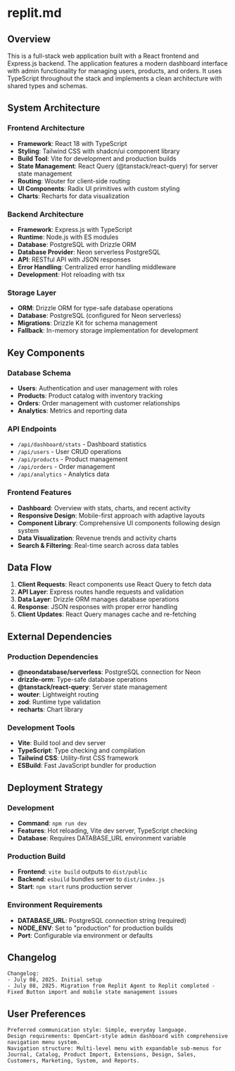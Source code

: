 # replit.md

## Overview

This is a full-stack web application built with a React frontend and Express.js backend. The application features a modern dashboard interface with admin functionality for managing users, products, and orders. It uses TypeScript throughout the stack and implements a clean architecture with shared types and schemas.

## System Architecture

### Frontend Architecture
- **Framework**: React 18 with TypeScript
- **Styling**: Tailwind CSS with shadcn/ui component library
- **Build Tool**: Vite for development and production builds
- **State Management**: React Query (@tanstack/react-query) for server state management
- **Routing**: Wouter for client-side routing
- **UI Components**: Radix UI primitives with custom styling
- **Charts**: Recharts for data visualization

### Backend Architecture
- **Framework**: Express.js with TypeScript
- **Runtime**: Node.js with ES modules
- **Database**: PostgreSQL with Drizzle ORM
- **Database Provider**: Neon serverless PostgreSQL
- **API**: RESTful API with JSON responses
- **Error Handling**: Centralized error handling middleware
- **Development**: Hot reloading with tsx

### Storage Layer
- **ORM**: Drizzle ORM for type-safe database operations
- **Database**: PostgreSQL (configured for Neon serverless)
- **Migrations**: Drizzle Kit for schema management
- **Fallback**: In-memory storage implementation for development

## Key Components

### Database Schema
- **Users**: Authentication and user management with roles
- **Products**: Product catalog with inventory tracking
- **Orders**: Order management with customer relationships
- **Analytics**: Metrics and reporting data

### API Endpoints
- `/api/dashboard/stats` - Dashboard statistics
- `/api/users` - User CRUD operations
- `/api/products` - Product management
- `/api/orders` - Order management
- `/api/analytics` - Analytics data

### Frontend Features
- **Dashboard**: Overview with stats, charts, and recent activity
- **Responsive Design**: Mobile-first approach with adaptive layouts
- **Component Library**: Comprehensive UI components following design system
- **Data Visualization**: Revenue trends and activity charts
- **Search & Filtering**: Real-time search across data tables

## Data Flow

1. **Client Requests**: React components use React Query to fetch data
2. **API Layer**: Express routes handle requests and validation
3. **Data Layer**: Drizzle ORM manages database operations
4. **Response**: JSON responses with proper error handling
5. **Client Updates**: React Query manages cache and re-fetching

## External Dependencies

### Production Dependencies
- **@neondatabase/serverless**: PostgreSQL connection for Neon
- **drizzle-orm**: Type-safe database operations
- **@tanstack/react-query**: Server state management
- **wouter**: Lightweight routing
- **zod**: Runtime type validation
- **recharts**: Chart library

### Development Tools
- **Vite**: Build tool and dev server
- **TypeScript**: Type checking and compilation
- **Tailwind CSS**: Utility-first CSS framework
- **ESBuild**: Fast JavaScript bundler for production

## Deployment Strategy

### Development
- **Command**: `npm run dev`
- **Features**: Hot reloading, Vite dev server, TypeScript checking
- **Database**: Requires DATABASE_URL environment variable

### Production Build
- **Frontend**: `vite build` outputs to `dist/public`
- **Backend**: `esbuild` bundles server to `dist/index.js`
- **Start**: `npm start` runs production server

### Environment Requirements
- **DATABASE_URL**: PostgreSQL connection string (required)
- **NODE_ENV**: Set to "production" for production builds
- **Port**: Configurable via environment or defaults

## Changelog

```
Changelog:
- July 08, 2025. Initial setup
- July 08, 2025. Migration from Replit Agent to Replit completed - Fixed Button import and mobile state management issues
```

## User Preferences

```
Preferred communication style: Simple, everyday language.
Design requirements: OpenCart-style admin dashboard with comprehensive navigation menu system.
Navigation structure: Multi-level menu with expandable sub-menus for Journal, Catalog, Product Import, Extensions, Design, Sales, Customers, Marketing, System, and Reports.
```